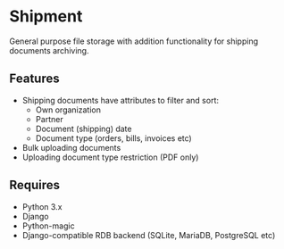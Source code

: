 # Shipment

General purpose file storage with addition functionality for shipping documents archiving.

## Features
- Shipping documents have attributes to filter and sort:
  - Own organization
  - Partner
  - Document (shipping) date
  - Document type (orders, bills, invoices etc)
- Bulk uploading documents
- Uploading document type restriction (PDF only)

## Requires
- Python 3.x
- Django
- Python-magic
- Django-compatible RDB backend (SQLite, MariaDB, PostgreSQL etc)
